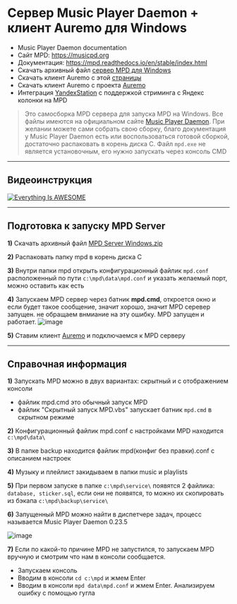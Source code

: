 # Сервер Music Player Daemon + клиент Auremo для Windows

* Music Player Daemon documentation
* Сайт MPD: https://musicpd.org
* Документация: https://mpd.readthedocs.io/en/stable/index.html
* Скачать архивный файл [сервер MPD для Windows](https://github.com/DivanX10/MPD-Server-Windows/raw/main/mpd%20server/MPD%20Server%20for%20Windows.zip)
* Скачать клиент Auremo c этой [страницы](https://github.com/DivanX10/MPD-Server-Windows/raw/main/mpd%20client/Auremo-0.6.1-installer.exe)
* Скачать клиент Auremo с проекта [Auremo](https://code.google.com/archive/p/auremo/downloads)
* Интеграция [YandexStation](https://github.com/AlexxIT/YandexStation#стриминг-музыки) с поддержкой стриминга с Яндекс колонки на MPD

> Это самосборка MPD сервера для запуска MPD на Windows. Все файлы имеются на официальном сайте [Music Player Daemon](https://musicpd.org). При желании можете сами собрать свою сборку, благо документация у Music Player Daemon есть или воспользоваться готовой сборкой, достаточно распаковать в корень диска С. Файл `mpd.exe` не является установочным, его нужно запускать через консоль CMD


***
## Видеоинструкция


[![Everything Is AWESOME](https://user-images.githubusercontent.com/64090632/146078413-ac383385-f418-4ba0-a6ef-0fea29f5726e.jpg)](https://youtu.be/ZumXJ_USO4Y "Everything Is AWESOME")


***

## Подготовка к запуску MPD Server

**1)** Скачать архивный файл [MPD Server Windows.zip](https://github.com/DivanX10/MPD-Server-Windows/raw/main/mpd%20server/MPD%20Server%20for%20Windows.zip)

**2)** Распаковать папку mpd в корень диска С

**3)** Внутри папки mpd открыть конфигурационный файлик `mpd.conf` расположенный по пути `с:\mpd\data\mpd.conf` и указать желаемый порт, можно оставить как есть

**4)** Запускаем MPD сервер через батник **mpd.cmd**, откроется окно и если будет такое сообщение, значит хорошо, значит MPD серевер запущен. не обращаем внмиание на эту ошибку. MPD запущен и работает.
![image](https://user-images.githubusercontent.com/64090632/146062980-ae841eb4-8564-4ff4-8380-cbadf09ae763.png)

**5)** Ставим клиент [Auremo](https://github.com/DivanX10/MPD-Server-Windows/raw/main/mpd%20client/Auremo-0.6.1-installer.exe) и подключаемся к MPD серверу


***

## Справочная информация

**1)** Запускать MPD можно в двух вариантах: скрытный и с отображением консоли
* файлик mpd.cmd это обычный запуск MPD
* файлик "Скрытный запуск MPD.vbs" запускает батник `mpd.cmd` в скрытном режиме

**2)** Конфигурационный файлик mpd.conf с настройками MPD находится `c:\mpd\data\`

**3)** В папке backup находится файлик mpd(конфиг без правки).conf с описанием настроек

**4)** Музыку и плейлист закидываем в папки music и playlists

**5)** При первом запуске в папке `c:\mpd\service\` появятся 2 файлика: `database, sticker.sql`, если они не появятся, то можно их скопировать из бэкапа `c:\mpd\backup\service\`

**6)** Запущенный MPD можно найти в диспетчере задач, процесс называется Music Player Daemon 0.23.5

![image](https://user-images.githubusercontent.com/64090632/146086992-80b911ca-113b-4297-89d9-e34a1ffebc42.png)

**7)** Если по какой-то причине MPD не запустился, то запускаем MPD вручную и смотрим что нам в консоли сообщается. 
* Запускаем консоль
* Вводим в консоли `cd c:\mpd` и жмем Enter
* Вводим в консоли `mpd data\mpd.conf` и жмем Enter. Анализируем ошибку с помощью гугла




